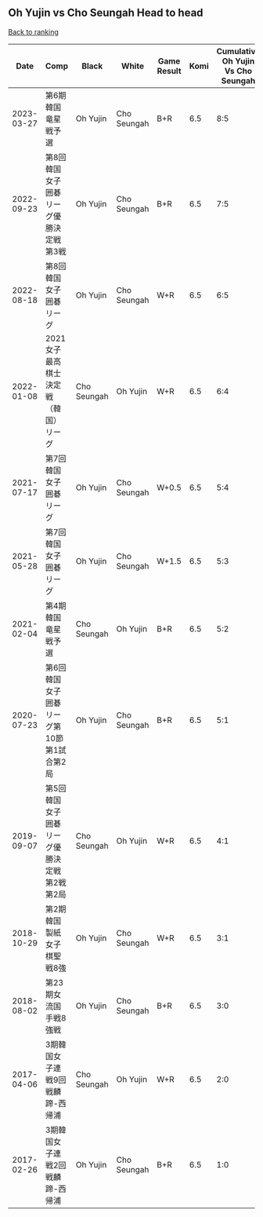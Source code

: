 ## Oh Yujin vs Cho Seungah Head to head

[Back to ranking](../../index.md)




| **Date** | **Comp** | **Black** | **White** | **Game Result** | **Komi** | **Cumulative Oh Yujin Vs Cho Seungah** | **Oh Yujin Streak** | **Cho Seungah Streak** | 
| --- | --- | --- | --- | --- | --- | --- | --- | --- |
| 2023-03-27 | 第6期韓国竜星戦予選 | Oh Yujin | Cho Seungah | B+R | 6.5 | 8:5 | 2 | 0 | 
| 2022-09-23 | 第8回韓国女子囲碁リーグ優勝決定戦第3戦 | Oh Yujin | Cho Seungah | B+R | 6.5 | 7:5 | 1 | 0 | 
| 2022-08-18 | 第8回韓国女子囲碁リーグ | Oh Yujin | Cho Seungah | W+R | 6.5 | 6:5 | 0 | 1 | 
| 2022-01-08 | 2021女子最高棋士決定戦（韓国）リーグ | Cho Seungah | Oh Yujin | W+R | 6.5 | 6:4 | 1 | 0 | 
| 2021-07-17 | 第7回韓国女子囲碁リーグ | Oh Yujin | Cho Seungah | W+0.5 | 6.5 | 5:4 | 0 | 3 | 
| 2021-05-28 | 第7回韓国女子囲碁リーグ | Oh Yujin | Cho Seungah | W+1.5 | 6.5 | 5:3 | 0 | 2 | 
| 2021-02-04 | 第4期韓国竜星戦予選 | Cho Seungah | Oh Yujin | B+R | 6.5 | 5:2 | 0 | 1 | 
| 2020-07-23 | 第6回韓国女子囲碁リーグ第10節第1試合第2局 | Oh Yujin | Cho Seungah | B+R | 6.5 | 5:1 | 2 | 0 | 
| 2019-09-07 | 第5回韓国女子囲碁リーグ優勝決定戦第2戦第2局 | Cho Seungah | Oh Yujin | W+R | 6.5 | 4:1 | 1 | 0 | 
| 2018-10-29 | 第2期韓国製紙女子棋聖戦8強 | Oh Yujin | Cho Seungah | W+R | 6.5 | 3:1 | 0 | 1 | 
| 2018-08-02 | 第23期女流国手戦8強戦 | Oh Yujin | Cho Seungah | B+R | 6.5 | 3:0 | 3 | 0 | 
| 2017-04-06 | 3期韓国女子連戦9回戦麟蹄-西帰浦 | Cho Seungah | Oh Yujin | W+R | 6.5 | 2:0 | 2 | 0 | 
| 2017-02-26 | 3期韓国女子連戦2回戦麟蹄-西帰浦 | Oh Yujin | Cho Seungah | B+R | 6.5 | 1:0 | 1 | 0 |




